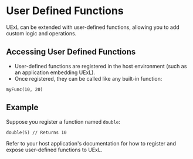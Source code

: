 # User Defined Functions

UExL can be extended with user-defined functions, allowing you to add custom logic and operations.

## Accessing User Defined Functions
- User-defined functions are registered in the host environment (such as an application embedding UExL).
- Once registered, they can be called like any built-in function:
```
myFunc(10, 20)
```

## Example
Suppose you register a function named `double`:
```
double(5) // Returns 10
```

Refer to your host application's documentation for how to register and expose user-defined functions to UExL.